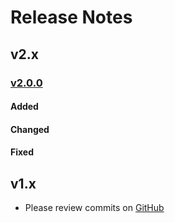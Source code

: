 # Release Notes

## v2.x

### [v2.0.0](https://github.com/aedart/athenaeum/compare/1.2.0...2.0.0)

#### Added

#### Changed

#### Fixed

## v1.x

* Please review commits on [GitHub](https://github.com/aedart/athenaeum/commits/master)